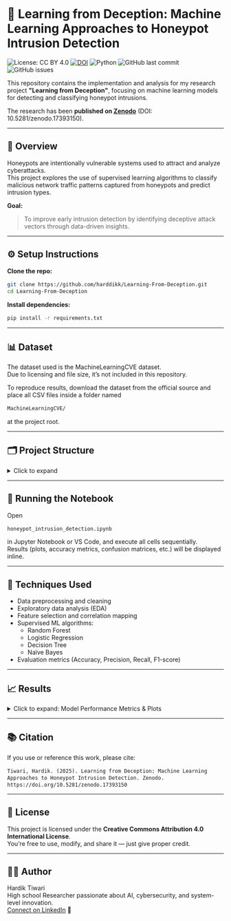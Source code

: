 # 🧾 Learning from Deception: Machine Learning Approaches to Honeypot Intrusion Detection

![License: CC BY 4.0](https://img.shields.io/badge/License-CC%20BY%204.0-lightgrey.svg)
[![DOI](https://zenodo.org/badge/DOI/10.5281/zenodo.17393150.svg)](https://doi.org/10.5281/zenodo.17393150)
![Python](https://img.shields.io/badge/python-3.11-blue)
![GitHub last commit](https://img.shields.io/github/last-commit/harddikk/Learning-From-Deception)
![GitHub issues](https://img.shields.io/github/issues/harddikk/Learning-From-Deception)

This repository contains the implementation and analysis for my research project **"Learning from Deception"**, focusing on machine learning models for detecting and classifying honeypot intrusions.

The research has been **published on [Zenodo](https://zenodo.org/records/17393150)** (DOI: 10.5281/zenodo.17393150).

---

## 🧠 Overview

Honeypots are intentionally vulnerable systems used to attract and analyze cyberattacks.  
This project explores the use of supervised learning algorithms to classify malicious network traffic patterns captured from honeypots and predict intrusion types.

**Goal:**  
> To improve early intrusion detection by identifying deceptive attack vectors through data-driven insights.

---

## ⚙️ Setup Instructions

**Clone the repo:**
```bash
git clone https://github.com/harddikk/Learning-From-Deception.git
cd Learning-From-Deception
```

**Install dependencies:**
```bash
pip install -r requirements.txt
```

---

## 📊 Dataset

The dataset used is the MachineLearningCVE dataset.  
Due to licensing and file size, it’s not included in this repository.

To reproduce results, download the dataset from the official source and place all CSV files inside a folder named 
```bash 
MachineLearningCVE/
```
 at the project root.

---

## 🗂 Project Structure

<details>
<summary>Click to expand</summary>

```
Learning-From-Deception/
├── honeypot_intrusion_detection.ipynb      # Main Jupyter Notebook
├── requirements.txt                        # Python dependencies
├── LICENSE                                 # CC BY 4.0 License
├── README.md                               # This file
├── MachineLearningCVE/                     # Dataset folder (not included)
└── results/                                # Folder for selected plots/images
    ├── confusion_matrix_rf.png
    └── feature_importance_rf.png
```

</details>

---

## 🚀 Running the Notebook

Open
```bash
honeypot_intrusion_detection.ipynb
```
in Jupyter Notebook or VS Code, and execute all cells sequentially.  
Results (plots, accuracy metrics, confusion matrices, etc.) will be displayed inline.

---

## 🧩 Techniques Used

- Data preprocessing and cleaning
- Exploratory data analysis (EDA)
- Feature selection and correlation mapping
- Supervised ML algorithms:
  - Random Forest
  - Logistic Regression
  - Decision Tree
  - Naïve Bayes
- Evaluation metrics (Accuracy, Precision, Recall, F1-score)

---

## 📈 Results

<details>
<summary>Click to expand: Model Performance Metrics & Plots</summary>

                                                          
| Model               | Accuracy | Precision (weighted) | Recall (weighted) | F1-Score (weighted) |
|--------------------|----------|--------------------|-----------------|-------------------|
| Logistic Regression | 0.9416   | 0.9489             | 0.9416          | 0.9435            |
| Random Forest       | 0.9986   | 0.9985             | 0.9986          | 0.9985            |
| XGBoost             | 0.9991   | 0.9991             | 0.9991          | 0.9991            |

> Note: Metrics are calculated on the test split of the dataset.  

**Selected plots:**

![Confusion Matrix (RF)](results/confusion_matrix_rf.png)  
![Feature Importance - Top 10 (RF)](results/feature_importance_rf.png)

> Confusion matrices for other models and feature importance for XGBoost are available in the notebook.

</details>

---

## 📚 Citation

If you use or reference this work, please cite:

```
Tiwari, Hardik. (2025). Learning from Deception: Machine Learning Approaches to Honeypot Intrusion Detection. Zenodo. https://doi.org/10.5281/zenodo.17393150
```

---

## 📄 License

This project is licensed under the **Creative Commons Attribution 4.0 International License**.  
You’re free to use, modify, and share it — just give proper credit.

---

## 👨‍💻 Author

Hardik Tiwari  
High school Researcher passionate about AI, cybersecurity, and system-level innovation.  
[Connect on LinkedIn](https://www.linkedin.com/in/harrdik-tiwari) 🚀
